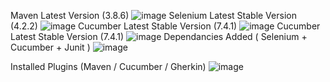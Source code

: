 Maven Latest Version (3.8.6)
![image](https://user-images.githubusercontent.com/63435727/175575972-10fc0be0-9c04-4534-9f7d-4ff4b9bf4890.png)
Selenium Latest Stable Version (4.2.2)
![image](https://user-images.githubusercontent.com/63435727/175577139-f1eb1374-727e-464d-b6ae-65d3955e24ba.png)
Cucumber Latest Stable Version (7.4.1)
![image](https://user-images.githubusercontent.com/63435727/175613859-dfae53f8-14f2-42a6-98ae-e6c755ce92f4.png)
Cucumber Latest Stable Version (7.4.1)
![image](https://user-images.githubusercontent.com/63435727/175613771-076b8e0d-36d3-4777-97bf-21e8cec43e35.png)
Dependancies Added ( Selenium + Cucumber + Junit )
![image](https://user-images.githubusercontent.com/63435727/175613990-011799f1-edfa-4bee-ac29-d6d6eff10152.png)

Installed Plugins (Maven / Cucumber / Gherkin)
![image](https://user-images.githubusercontent.com/63435727/175577351-4314cb28-35a5-4e87-bf49-e64448298a08.png)

